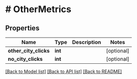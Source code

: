 # # OtherMetrics

## Properties

Name | Type | Description | Notes
------------ | ------------- | ------------- | -------------
**other_city_clicks** | **int** |  | [optional]
**no_city_clicks** | **int** |  | [optional]

[[Back to Model list]](../../README.md#models) [[Back to API list]](../../README.md#endpoints) [[Back to README]](../../README.md)
